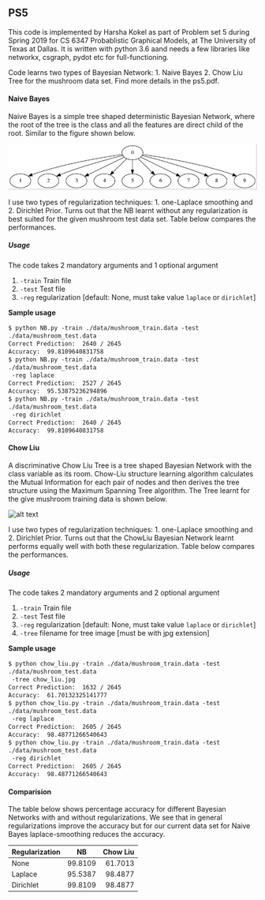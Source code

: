 ## PS5

This code is implemented by Harsha Kokel as part of Problem set 5 during Spring 2019 for CS 6347 Probablistic Graphical Models, at The University of Texas at Dallas. It is written with python 3.6 aand needs a few libraries like networkx, csgraph, pydot etc for full-functioning.

Code learns two types of Bayesian Network: 1. Naive Bayes 2. Chow Liu Tree for the mushroom data set. Find more details in the ps5.pdf.  

#### Naive Bayes

 Naive Bayes is a simple tree shaped deterministic Bayesian Network, where the root of the tree is the class and all the features are direct child of the root. Similar to the figure shown below.

 ![alt text](./nb.jpg "Chow_liu")

 I use two types of regularization techniques: 1. one-Laplace smoothing and 2. Dirichlet Prior. Turns out that the NB learnt without any regularization is best suited for the given mushroom test data set. Table below compares the performances.  

##### Usage

<!-- Code can be executed either from **command line** or from the **python console**.

##### Command line -->

The code takes 2 mandatory arguments and 1 optional argument

1. `-train` Train file   
2. `-test` Test file  
2. `-reg`  regularization  [default: None, must take value `laplace` or `dirichlet`]


**Sample usage**

```terminal
$ python NB.py -train ./data/mushroom_train.data -test ./data/mushroom_test.data
Correct Prediction:  2640 / 2645
Accuracy:  99.8109640831758
$ python NB.py -train ./data/mushroom_train.data -test ./data/mushroom_test.data
 -reg laplace
Correct Prediction:  2527 / 2645
Accuracy:  95.53875236294896
$ python NB.py -train ./data/mushroom_train.data -test ./data/mushroom_test.data
 -reg dirichlet
Correct Prediction:  2640 / 2645
Accuracy:  99.8109640831758
```
<!--
##### Python console

The code can be imported in python console and can be executed as shown below

**Sample usage**

```console
>>> import NB.NaiveBayes
>>> train_file = './data/mushroom_train.data'
>>> test_file = './data/mushroom_test.data'
>>> nb = NaiveBayes()
>>> nb.train(train_file,False)
>>> nb.test(test_file)
Correct Prediction:  2118 / 2645
Accuracy:  80.07561436672968
>>> regularize_nb = NaiveBayes()
>>> regularize_nb.train(train_file,True)
>>> regularize_nb.test(test_file)
Correct Prediction:  2527 / 2645
Accuracy:  95.53875236294896

``` -->

#### Chow Liu

A discriminative Chow Liu Tree is a tree shaped Bayesian Network with the class variable as its room. Chow-Liu structure learning algorithm calculates the Mutual Information for each pair of nodes and then derives the tree structure using the Maximum Spanning Tree algorithm. The Tree learnt for the give mushroom training data is shown below.   

 ![alt text](./structure.jpg "Chow_liu")

 I use two types of regularization techniques: 1. one-Laplace smoothing and 2. Dirichlet Prior. Turns out that the ChowLiu Bayesian Network learnt performs equally well with both these regularization. Table below compares the performances.  

##### Usage

<!-- Code can be executed either from **command line** or from the **python console**.

##### Command line -->

The code takes 2 mandatory arguments and 2 optional argument

1. `-train` Train file   
2. `-test` Test file  
2. `-reg`  regularization  [default: None, must take value `laplace` or `dirichlet`]
2. `-tree` filename for tree image [must be with jpg extension]

**Sample usage**

```terminal
$ python chow_liu.py -train ./data/mushroom_train.data -test ./data/mushroom_test.data
 -tree chow_liu.jpg
Correct Prediction:  1632 / 2645
Accuracy:  61.70132325141777
$ python chow_liu.py -train ./data/mushroom_train.data -test ./data/mushroom_test.data
 -reg laplace
Correct Prediction:  2605 / 2645
Accuracy:  98.48771266540643
$ python chow_liu.py -train ./data/mushroom_train.data -test ./data/mushroom_test.data
 -reg dirichlet
Correct Prediction:  2605 / 2645
Accuracy:  98.48771266540643
```
<!--
##### Python console

The code can be imported in python console and can be executed as shown below

**Sample usage**

```console
>>> import chow_liu.ChowLiu
>>> train_file = './data/mushroom_train.data'
>>> test_file = './data/mushroom_test.data'
>>> cl = ChowLiu()
>>> cl.train(train_file,False)
>>> cl.test(test_file)
Correct Prediction:  1632 / 2645
Accuracy:  61.70132325141777
>>> regularize_cl = NaiveBayes()
>>> regularize_cl.train(train_file,True)
>>> regularize_cl.test(test_file)
Correct Prediction:  2605 / 2645
Accuracy:  98.48771266540643
```

To see the structure of the chow-liu tree use the write_structure command as shown below.

```console
>>> cl.write_structure('output.jpg')
```
-->

#### Comparision

The table below shows percentage accuracy for different Bayesian Networks with and without regularizations. We see that in general regularizations improve the accuracy but for our current data set for Naive Bayes laplace-smoothing reduces the accuracy.

| Regularization| NB            | Chow Liu  |
| ------------- |:-------------:| -----:|
| None          | 99.8109    | 61.7013 |
| Laplace       |  95.5387      |   98.4877 |
| Dirichlet     | 99.8109      |    98.4877 |
